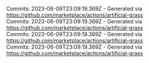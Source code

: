 Commits: 2023-06-09T23:09:19.369Z - Generated via https://github.com/marketplace/actions/artificial-grass
<br>
Commits: 2023-06-09T23:09:19.369Z - Generated via https://github.com/marketplace/actions/artificial-grass
<br>
Commits: 2023-06-09T23:09:19.369Z - Generated via https://github.com/marketplace/actions/artificial-grass
<br>
Commits: 2023-06-09T23:09:19.369Z - Generated via https://github.com/marketplace/actions/artificial-grass
<br>
